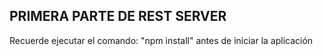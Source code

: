 ## PRIMERA PARTE DE REST SERVER


Recuerde ejecutar el comando: "npm install" antes de iniciar la aplicación